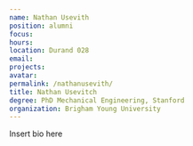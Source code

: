 ```yaml
---
name: Nathan Usevith
position: alumni
focus:
hours:
location: Durand 028
email:
projects:
avatar: 
permalink: /nathanusevith/
title: Nathan Usevitch
degree: PhD Mechanical Engineering, Stanford
organization: Brigham Young University
---
```


Insert bio here